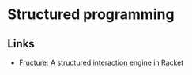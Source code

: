 # Structured programming

## Links

* [Fructure: A structured interaction engine in Racket](https://github.com/disconcision/fructure)

